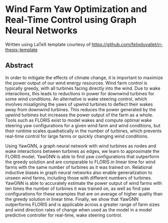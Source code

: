 Wind Farm Yaw Optimization and Real-Time Control using Graph Neural Networks
==================
Written using LaTeX template courtesy of https://github.com/felixduvallet/ri-thesis-template

Abstract
-----

In order to mitigate the effects of climate change, it is important to maximize the power output of our wind energy resources. Wind farm control is typically greedy, with all turbines facing directly into the wind. Due to wake interactions, this leads to reductions in power for downwind turbines for some wind conditions. An alternative is wake steering control, which involves misaligning the yaws of upwind turbines to deflect their wakes away from downwind turbines. This reduces the power generated by the upwind turbines but increases the power output of the farm as a whole. Tools such as FLORIS exist to model wakes and compute optimal wake steering yaw configurations for a given wind farm and wind conditions, but their runtime scales quadratically in the number of turbines, which prevents real-time control for large farms or quickly changing wind conditions. 

Using YawGNN, a graph neural network with wind turbines as nodes and wake interactions between turbines as edges, we learn to approximate the FLORIS model. YawGNN is able to find yaw configurations that outperform the greedy solution and are comparable to FLORIS in linear time for wind farms with the same number of turbines as it was trained on. Relational inductive biases in graph neural networks also enable generalization to unseen wind farms, including those with different numbers of turbines. YawGNN is able to accurately estimate the power output of wind farms with ten times the number of turbines it was trained on, as well as find yaw configurations for these examples that are on average of higher quality than the greedy solution in linear time. Finally, we show that YawGNN outperforms FLORIS and is applicable across a greater range of farm sizes and wind direction rates of change when used as the model in a model predictive controller for real-time, wake steering control.
